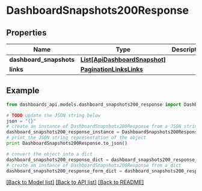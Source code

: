 # DashboardSnapshots200Response


## Properties
Name | Type | Description | Notes
------------ | ------------- | ------------- | -------------
**dashboard_snapshots** | [**List[ApiDashboardSnapshot]**](ApiDashboardSnapshot.md) |  | [optional] 
**links** | [**PaginationLinksLinks**](PaginationLinksLinks.md) |  | [optional] 

## Example

```python
from dashboards_api.models.dashboard_snapshots200_response import DashboardSnapshots200Response

# TODO update the JSON string below
json = "{}"
# create an instance of DashboardSnapshots200Response from a JSON string
dashboard_snapshots200_response_instance = DashboardSnapshots200Response.from_json(json)
# print the JSON string representation of the object
print DashboardSnapshots200Response.to_json()

# convert the object into a dict
dashboard_snapshots200_response_dict = dashboard_snapshots200_response_instance.to_dict()
# create an instance of DashboardSnapshots200Response from a dict
dashboard_snapshots200_response_form_dict = dashboard_snapshots200_response.from_dict(dashboard_snapshots200_response_dict)
```
[[Back to Model list]](../README.md#documentation-for-models) [[Back to API list]](../README.md#documentation-for-api-endpoints) [[Back to README]](../README.md)


